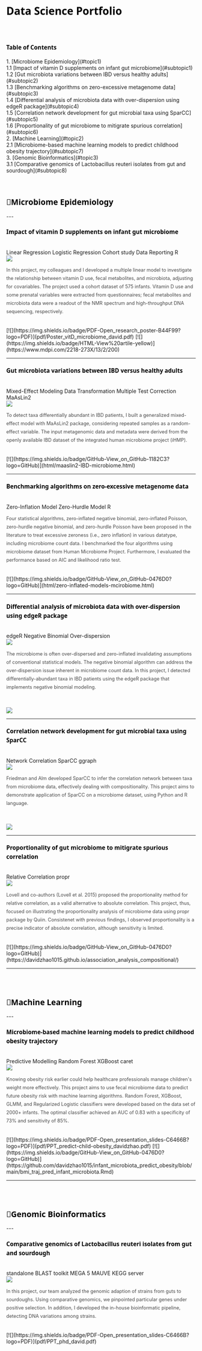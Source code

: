 <style>
  .heading1{
    color: black;
    font-weight:bold;
    font-size: 200%;
    font-family: Segoe UI;
    line-height: 24px;
  }
  
  .heading2{
    color: black;
    font-weight:bold;
    font-size: 150%;
    font-family: Segoe UI;
    line-height: 24px;
  }
  
  .heading3{
    color: black;
    font-weight:bold;
    font-size: 110%;
    font-family: Segoe UI;
    line-height: 24px;
  }
 
  p {
    line-height: 22px; 
    color:#494949; 
    font-weight:normal;
    font-size: 90%;
    font-famiy:Georgia;
  }
  
</style>
<br/>
<h1 id="identifier" class="heading1">
  Data Science Portfolio
</h1>
<br/>
<br/>
<h3 id="identifier" class="heading3">
Table of Contents
</h3> 
1. [Microbiome Epidemiology](#topic1)<br>
  1.1 [Impact of vitamin D supplements on infant gut microbiome](#subtopic1)<br>
  1.2 [Gut microbiota variations between IBD versus healthy adults](#subtopic2)<br>
  1.3 [Benchmarking algorithms on zero-excessive metagenome data](#subtopic3)<br>
  1.4 [Differential analysis of microbiota data with over-dispersion using edgeR package](#subtopic4)<br>
  1.5 [Correlation network development for gut microbial taxa using SparCC](#subtopic5)<br>
  1.6 [Proportionality of gut microbiome to mitigrate spurious correlation](#subtopic6)<br>
2. [Machine Learning](#topic2)<br>
  2.1 [Microbiome-based machine learning models to predict childhood obesity trajectory](#subtopic7)<br>
3. [Genomic Bioinformatics](#topic3)<br>
  3.1 [Comparative genomics of Lactobacillus reuteri isolates from gut and sourdough](#subtopic8)<br>
<br/>
<br/>
<h2 id="identifier" class="heading2">
  🦠Microbiome Epidemiology <a name="topic1"></a>
</h2>
--- 

<h3 id="identifier" class="heading3">
  Impact of vitamin D supplements on infant gut microbiome<a name="subtopic1"></a>
</h3> 
<br/>
<link rel="stylesheet" href="https://cdn.jsdelivr.net/npm/bulma@0.9.4/css/bulma.min.css">
<div class="tags">
  <span class="tag is-info">Linear Regression</span>
  <span class="tag is-info">Logistic Regression</span>
  <span class="tag is-info">Cohort study</span>
  <span class="tag is-info">Data Reporting</span>
  <span class="tag is-info">R</span>
</div>  

<img src="images/proj1_canva2.png"/>

<p id="identifier" class="p">
In this project, my colleagues and I developed a multiple linear model to investigate the relationship between vitamin D use, fecal metabolites, and microbiota, adjusting for covariables. The project used a cohort dataset of 575 infants. Vitamin D use and some prenatal variables were extracted from questionnaires; fecal metabolites and microbiota data were a readout of the NMR spectrum and high-throughput DNA sequencing, respectively. 
</p>
<br/>
[![](https://img.shields.io/badge/PDF-Open_research_poster-B44F99?logo=PDF)](pdf/Poster_vitD_microbiome_david.pdf) 
[![](https://img.shields.io/badge/HTML-View%20artile-yellow)](https://www.mdpi.com/2218-273X/13/2/200)

---
<h3 id="identifier" class="heading3">
Gut microbiota variations between IBD versus healthy adults<a name="subtopic2"></a> 
</h3> 
<br/>
<link rel="stylesheet" href="https://cdn.jsdelivr.net/npm/bulma@0.9.4/css/bulma.min.css">
<div class="tags">
  <span class="tag is-info">Mixed-Effect Modeling</span>
  <span class="tag is-info">Data Transformation</span>
  <span class="tag is-info">Multiple Test Correction</span>
  <span class="tag is-info">MaAsLin2</span>
</div>  
  
<img src="images/image_multi-regression_david.png?raw=false"/>

<p id="identifier" class="p">
To detect taxa differentially abundant in IBD patients, I built a generalized mixed-effect model with MaAsLin2 package, considering repeated samples as a random-effect variable. The input metagenomic data and metadata were derived from the openly available IBD dataset of the integrated human microbiome project (iHMP). 
</p>
<br/>
[![](https://img.shields.io/badge/GitHub-View_on_GitHub-1182C3?logo=GitHub)](html/maaslin2-IBD-microbiome.html) 

---
<h3 id="identifier" class="heading3">
Benchmarking algorithms on zero-excessive metagenome data<a name="subtopic3"></a>
</h3> 
<br/>
<link rel="stylesheet" href="https://cdn.jsdelivr.net/npm/bulma@0.9.4/css/bulma.min.css">
<div class="tags">
  <span class="tag is-info">Zero-Inflation Model</span>
  <span class="tag is-info">Zero-Hurdle Model</span>
  <span class="tag is-info">R</span>
</div>  

<p id="identifier" class="p">
Four statistical algorithms, zero-inflated negative binomial, zero-inflated Poisson, zero-hurdle negative binomial, and zero-hurdle Poisson have been proposed in the literature to treat excessive zeroness (i.e., zero inflation) in various datatype, including microbiome count data. I benchmarked the four algorithms using microbiome dataset from Human Microbiome Project. Furthermore, I evaluated the performance based on AIC and likelihood ratio test.  
</p>
<br/>
[![](https://img.shields.io/badge/GitHub-View_on_GitHub-0476D0?logo=GitHub)](html/zero-inflated-models-mcirobiome.html) 

---

<h3 id="identifier" class="heading3">
Differential analysis of microbiota data with over-dispersion using edgeR package<a name="subtopic4"></a>
</h3> 
<br/>
<link rel="stylesheet" href="https://cdn.jsdelivr.net/npm/bulma@0.9.4/css/bulma.min.css">
<div class="tags">
  <span class="tag is-info">edgeR</span>
  <span class="tag is-info">Negative Binomial</span>
  <span class="tag is-info">Over-dispersion</span>
</div>  

<img src="images/image_overdispersion_david.png?raw=false"/> 

<p id="identifier" class="p">
The microbiome is often over-dispersed and zero-inflated invalidating assumptions of conventional statistical models. The negative binomial algorithm can address the over-dispersion issue inherent in microbiome count data. In this project, I detected differentially-abundant taxa in IBD patients using the edgeR package that implements negative binomial modeling. 
</p>
<br/>

[![](https://img.shields.io/badge/GitHub-View_on_GitHub-0476D0?logo=GitHub)](html/overdisp-zeroinflate-model.html) 

---

<h3 id="identifier" class="heading3">
Correlation network development for gut microbial taxa using SparCC<a name="subtopic5"></a> 
</h3> 
<br/>
<link rel="stylesheet" href="https://cdn.jsdelivr.net/npm/bulma@0.9.4/css/bulma.min.css">
<div class="tags">
  <span class="tag is-info">Network Correlation</span>
  <span class="tag is-info">SparCC</span>
  <span class="tag is-info">ggraph</span>
</div>  

<img src="images/sparcc_git_profile.jpg"/>

<p id="identifier" class="p">
Friedman and Alm developed SparCC to infer the correlation network between taxa from microbiome data, effectively dealing with compositionality. This project aims to demonstrate application of SparCC on a microbiome dataset, using Python and R language. 
</p>
<br/>

[![](https://img.shields.io/badge/GitHub-View_on_GitHub-0476D0?logo=GitHub)](https://davidzhao1015.github.io/sparcc-relative-corr2/#1_install_package)

---
<h3 id="identifier" class="heading3">
Proportionality of gut microbiome to mitigrate spurious correlation<a name="subtopic6"></a> 
</h3> 
<br/>
<link rel="stylesheet" href="https://cdn.jsdelivr.net/npm/bulma@0.9.4/css/bulma.min.css">
<div class="tags">
  <span class="tag is-info">Relative Correlation</span>
  <span class="tag is-info">propr</span>
</div> 

<img src="images/propr_profile.jpg"/> 
<p id="identifier" class="p">
Lovell and co-authors (Lovell et al. 2015) proposed the proportionality method for relative correlation, as a valid alternative to absolute correlation. This project, thus, focused on illustrating the proportionality analysis of microbiome data using propr package by Quiin. Consistenet with previous findings, I observed proportionality is a precise indicator of absolute correlation, although sensitivity is limited. 
</p>
<br/>
[![](https://img.shields.io/badge/GitHub-View_on_GitHub-0476D0?logo=GitHub)](https://davidzhao1015.github.io/association_analysis_compositional/)

--- 
<br/>
<br/>
<h2 id="identifier" class="heading2">
🤖Machine Learning<a name="topic2"></a> 
</h2>
--- 
<h3 id="identifier" class="heading3">
Microbiome-based machine learning models to predict childhood obesity trajectory<a name="subtopic7"></a> 
</h3> 
<br/>
<link rel="stylesheet" href="https://cdn.jsdelivr.net/npm/bulma@0.9.4/css/bulma.min.css">
<div class="tags">
  <span class="tag is-info">Predictive Modelling</span>
  <span class="tag is-info">Random Forest</span>
  <span class="tag is-info">XGBoost</span>
  <span class="tag is-info">caret</span>
</div>  

<img src="images/fig3_proj1.png?raw=false"/>

<p id="identifier" class="p">
Knowing obesity risk earlier could help healthcare professionals manage children's weight more effectively. This project aims to use fecal microbiome data to predict future obesity risk with machine learning algorithms. Random Forest, XGBoost, GLMM, and Regularized Logistic classifiers were developed based on the data set of 2000+ infants. The optimal classifier achieved an AUC of 0.83 with a specificity of 73% and sensitivity of 85%. 
</p>
<br/>
[![](https://img.shields.io/badge/PDF-Open_presentation_slides-C6466B?logo=PDF)](pdf/PPT_predict-child-obesity_davidzhao.pdf)
[![](https://img.shields.io/badge/GitHub-View_on_GitHub-0476D0?logo=GitHub)](https://github.com/davidzhao1015/infant_microbiota_predict_obesity/blob/main/bmi_traj_pred_infant_microbiota.Rmd) 

---
<br/>
<br/>
<h2 id="identifier" class="heading2">
🧬Genomic Bioinformatics<a name="topic3"></a> 
</h2>
--- 
<h3 id="identifier" class="heading3"> 
Comparative genomics of Lactobacillus reuteri isolates from gut and sourdough<a name="subtopic8"></a>  
</h3> 
<br/>

<link rel="stylesheet" href="https://cdn.jsdelivr.net/npm/bulma@0.9.4/css/bulma.min.css">
<div class="tags">
  <span class="tag is-info">standalone BLAST toolkit</span>
  <span class="tag is-info">MEGA 5</span>
  <span class="tag is-info">MAUVE</span>
  <span class="tag is-info">KEGG server</span>
</div>

<img src="images/image_comparative-genomics.png?raw=false"/>

<p id="identifier" class="p">
In this project, our team analyzed the genomic adaption of strains from guts to sourdoughs. Using comparative genomics, we pinpointed particular genes under positive selection. In addition, I developed the in-house bioinformatic pipeline, detecting DNA variations among strains. 
</p>
<br/>
[![](https://img.shields.io/badge/PDF-Open_presentation_slides-C6466B?logo=PDF)](pdf/PPT_phd_david.pdf)  
